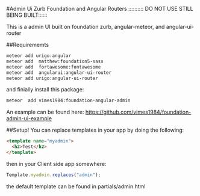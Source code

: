 #Admin Ui Zurb Foundation and Angular Routers
:::::::::: DO  NOT USE STILL BEING BUILT::::::

This is a admin UI built on foundation zurb, angular-meteor, and angular-ui-router

##Requirememts
```bash
meteor add urigo:angular
meteor add  matthew:foundation5-sass
meteor add  fortawesome:fontawesome
meteor add  angularui:angular-ui-router
meteor add urigo:angular-ui-router
```
and finially install this package:
```bash
meteor  add vimes1984:foundation-angular-admin
```
An example can be found here:
https://github.com/vimes1984/foundation-admin-ui-example


##Setup!
You can replace templates in your app by doing the following:
```html
<template name="myadmin">
  <h2>Test</h2>
</template>
```
then in your Client side app somewhere:
```javascript
Template.myadmin.replaces("admin");
```
the default template can be found in partials/admin.html
